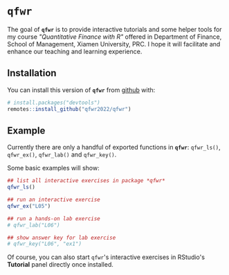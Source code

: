 # **`qfwr`**

The goal of **`qfwr`** is to provide interactive tutorials and some helper 
tools for my course _"Quantitative Finance with R"_ offered in 
Department of Finance, School of Management, Xiamen University, PRC. I hope it will facilitate and enhance our teaching and learning experience.

## Installation

You can install this version of **`qfwr`** from [github](https://github.com/qfwr2022/qfwr) with: 

``` r
# install.packages("devtools")
remotes::install_github("qfwr2022/qfwr")

```

## Example

Currently there are only a handful of exported functions in **`qfwr`**: 
`qfwr_ls()`, `qfwr_ex()`, `qfwr_lab()` and `qfwr_key()`. 

Some basic examples will show:

``` r
## list all interactive exercises in package *qfwr*
qfwr_ls()

## run an interactive exercise
qfwr_ex("L05")

## run a hands-on lab exercise
# qfwr_lab("L06")

## show answer key for lab exercise
# qfwr_key("L06", "ex1")

```

Of course, you can also start `qfwr`'s interactive exercises in RStudio's **Tutorial** panel directly once installed.
